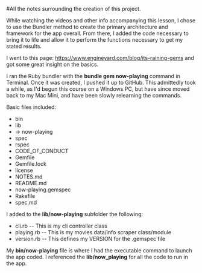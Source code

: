 #All the notes surrounding the creation of this project.

While watching the videos and other info accompanying this lesson, I chose to use the Bundler method to create
the primary architecture and framework for the app overall.  From there, I added the code necessary to bring it
to life and allow it to perform the functions necessary to get my stated results.

I went to this page: https://www.engineyard.com/blog/its-raining-gems and got some great insight on the basics.

I ran the Ruby bundler with the **bundle gem now-playing** command in Terminal.  Once it was created, I pushed it up
to GitHub. This admittedly took a while, as I'd begun this course on a Windows PC, but have since moved back to my
Mac Mini, and have been slowly relearning the commands.

Basic files included:
* bin
* lib
* -> now-playing
* spec
* rspec
* CODE_OF_CONDUCT
* Gemfile
* Gemfile.lock
* license
* NOTES.md
* README.md
* now-playing.gemspec
* Rakefile
* spec.md

I added to the **lib/now-playing** subfolder the following:
* cli.rb -- This is my cli controller class
* playing.rb -- This is my movies data/info scraper class/module
* version.rb -- This defines my VERSION for the .gemspec file

My **bin/now-playing** file is where I had the executable command to launch the app coded.  I referenced the **lib/now_playing** for all the code to run in the app.
